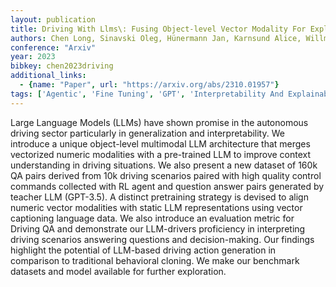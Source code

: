 ```yaml
---
layout: publication
title: Driving With Llms\: Fusing Object-level Vector Modality For Explainable Autonomous Driving
authors: Chen Long, Sinavski Oleg, Hünermann Jan, Karnsund Alice, Willmott Andrew James, Birch Danny, Maund Daniel, Shotton Jamie
conference: "Arxiv"
year: 2023
bibkey: chen2023driving
additional_links:
  - {name: "Paper", url: "https://arxiv.org/abs/2310.01957"}
tags: ['Agentic', 'Fine Tuning', 'GPT', 'Interpretability And Explainability', 'Model Architecture', 'Multimodal Models', 'Pretraining Methods', 'Reinforcement Learning', 'Training Techniques']
---
```

Large Language Models (LLMs) have shown promise in the autonomous driving sector particularly in generalization and interpretability. We introduce a unique object-level multimodal LLM architecture that merges vectorized numeric modalities with a pre-trained LLM to improve context understanding in driving situations. We also present a new dataset of 160k QA pairs derived from 10k driving scenarios paired with high quality control commands collected with RL agent and question answer pairs generated by teacher LLM (GPT-3.5). A distinct pretraining strategy is devised to align numeric vector modalities with static LLM representations using vector captioning language data. We also introduce an evaluation metric for Driving QA and demonstrate our LLM-drivers proficiency in interpreting driving scenarios answering questions and decision-making. Our findings highlight the potential of LLM-based driving action generation in comparison to traditional behavioral cloning. We make our benchmark datasets and model available for further exploration.
